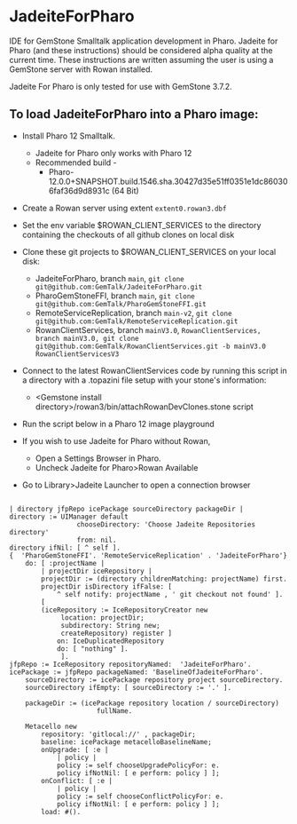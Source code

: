 # JadeiteForPharo
IDE for GemStone Smalltalk application development in Pharo.
Jadeite for Pharo (and these instructions) should be considered alpha quality at the current time. 
These instructions are written assuming the user is using a GemStone server with Rowan installed. 

Jadeite For Pharo is only tested for use with GemStone 3.7.2. 

## To load JadeiteForPharo into a Pharo image:

- Install Pharo 12 Smalltalk.
  - Jadeite for Pharo only works with Pharo 12
  - Recommended build -
    - Pharo-12.0.0+SNAPSHOT.build.1546.sha.30427d35e51ff0351e1dc860306faf36d9d8931c (64 Bit)
- Create a Rowan server using extent `extent0.rowan3.dbf`
- Set the env variable $ROWAN_CLIENT_SERVICES to the directory containing the checkouts of all github clones on local disk
- Clone these git projects to $ROWAN_CLIENT_SERVICES on your local disk: 
	* JadeiteForPharo, branch `main`, `git clone git@github.com:GemTalk/JadeiteForPharo.git`
	* PharoGemStoneFFI, branch `main`, `git clone git@github.com:GemTalk/PharoGemStoneFFI.git`
	* RemoteServiceReplication, branch `main-v2`, `git clone git@github.com:GemTalk/RemoteServiceReplication.git`
 	* RowanClientServices, branch `mainV3.0`, `RowanClientServices, branch mainV3.0, git clone git@github.com:GemTalk/RowanClientServices.git -b mainV3.0 RowanClientServicesV3`
- Connect to the latest RowanClientServices code by running this script in a directory with a .topazini file setup with your stone's information:
	* \<Gemstone install directory\>/rowan3/bin/attachRowanDevClones.stone script 	   

- Run the script below in a Pharo 12 image playground
- If you wish to use Jadeite for Pharo without Rowan, 
	* Open a Settings Browser in Pharo.
 	* Uncheck Jadeite for Pharo>Rowan Available  
- Go to Library>Jadeite Launcher to open a connection browser
```

| directory jfpRepo icePackage sourceDirectory packageDir |
directory := UIManager default
	             chooseDirectory: 'Choose Jadeite Repositories directory'
	             from: nil.
directory ifNil: [ ^ self ].
{  'PharoGemStoneFFI'. 'RemoteServiceReplication' . 'JadeiteForPharo'}
	do: [ :projectName |
		| projectDir iceRepository |
		projectDir := (directory childrenMatching: projectName) first.
		projectDir isDirectory ifFalse: [
			^ self notify: projectName , ' git checkout not found' ].
		[
		(iceRepository := IceRepositoryCreator new
			 location: projectDir;
			 subdirectory: String new;
			 createRepository) register ]
			on: IceDuplicatedRepository
			do: [ "nothing" ].
			 ].
jfpRepo := IceRepository repositoryNamed:  'JadeiteForPharo'.
icePackage := jfpRepo packageNamed: 'BaselineOfJadeiteForPharo'.
	sourceDirectory := icePackage repository project sourceDirectory.
	sourceDirectory ifEmpty: [ sourceDirectory := '.' ].

	packageDir := (icePackage repository location / sourceDirectory)
		              fullName.

	Metacello new
		repository: 'gitlocal://' , packageDir;
		baseline: icePackage metacelloBaselineName;
		onUpgrade: [ :e |
			| policy |
			policy := self chooseUpgradePolicyFor: e.
			policy ifNotNil: [ e perform: policy ] ];
		onConflict: [ :e |
			| policy |
			policy := self chooseConflictPolicyFor: e.
			policy ifNotNil: [ e perform: policy ] ];
		load: #().
		

```
